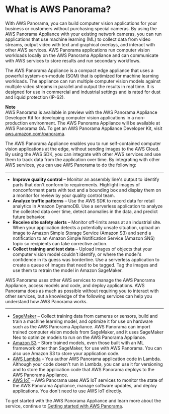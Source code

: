 # What is AWS Panorama?<a name="panorama-welcome"></a>

With AWS Panorama, you can build computer vision applications for your business or customers without purchasing special cameras\. By using the AWS Panorama Appliance with your existing network cameras, you can run applications that use machine learning \(ML\) to collect data from video streams, output video with text and graphical overlays, and interact with other AWS services\. AWS Panorama applications run computer vision workloads locally on the AWS Panorama Appliance and can communicate with AWS services to store results and run secondary workflows\.

The AWS Panorama Appliance is a compact edge appliance that uses a powerful system\-on\-module \(SOM\) that is optimized for machine learning workloads\. The appliance can run multiple computer vision models against multiple video streams in parallel and output the results in real time\. It is designed for use in commercial and industrial settings and is rated for dust and liquid protection \(IP\-62\)\.

**Note**  
AWS Panorama is available in preview with the AWS Panorama Appliance Developer Kit for developing computer vision applications in a non\-production environment\. The AWS Panorama Appliance will be available at AWS Panorama GA\. To get an AWS Panorama Appliance Developer Kit, visit [aws\.amazon\.com/panorama](https://aws.amazon.com/panorama)\.

The AWS Panorama Appliance enables you to run self\-contained computer vision applications at the edge, without sending images to the AWS Cloud\. By using the AWS SDK, you can integrate with other AWS services and use them to track data from the application over time\. By integrating with other AWS services, you can use AWS Panorama to do the following:

****
+ **Improve quality control** – Monitor an assembly line's output to identify parts that don't conform to requirements\. Highlight images of nonconformant parts with text and a bounding box and display them on a monitor for review by your quality control team\.
+ **Analyze traffic patterns** – Use the AWS SDK to record data for retail analytics in Amazon DynamoDB\. Use a serverless application to analyze the collected data over time, detect anomalies in the data, and predict future behavior\.
+ **Receive site safety alerts** – Monitor off\-limits areas at an industrial site\. When your application detects a potentially unsafe situation, upload an image to Amazon Simple Storage Service \(Amazon S3\) and send a notification to an Amazon Simple Notification Service \(Amazon SNS\) topic so recipients can take corrective action\.
+ **Collect training and test data** – Upload images of objects that your computer vision model couldn't identify, or where the model's confidence in its guess was borderline\. Use a serverless application to create a queue of images that need to be tagged\. Tag the images and use them to retrain the model in Amazon SageMaker\.

AWS Panorama uses other AWS services to manage the AWS Panorama Appliance, access models and code, and deploy applications\. AWS Panorama does as much as possible without requiring you to interact with other services, but a knowledge of the following services can help you understand how AWS Panorama works\.

****
+ [SageMaker](https://aws.amazon.com/sagemaker/) – Collect training data from cameras or sensors, build and train a machine learning model, and optimize it for use on hardware such as the AWS Panorama Appliance\. AWS Panorama can import trained computer vision models from SageMaker, and it uses SageMaker Neo to optimize models to run on the AWS Panorama Appliance\.
+ [Amazon S3](https://aws.amazon.com/s3/) – Store trained models, even those built with an ML framework other than SageMaker, for use with AWS Panorama\. You can also use Amazon S3 to store your application code\.
+ [AWS Lambda](https://aws.amazon.com/lambda/) – You author AWS Panorama application code in Lambda\. Although your code doesn't run in Lambda, you can use it for versioning and to store the application code that AWS Panorama deploys to the AWS Panorama Appliance\.
+ [AWS IoT](https://aws.amazon.com/iot/) – AWS Panorama uses AWS IoT services to monitor the state of the AWS Panorama Appliance, manage software updates, and deploy applications\. You don't need to use AWS IoT directly\.

To get started with the AWS Panorama Appliance and learn more about the service, continue to [Getting started with AWS Panorama](panorama-gettingstarted.md)\.